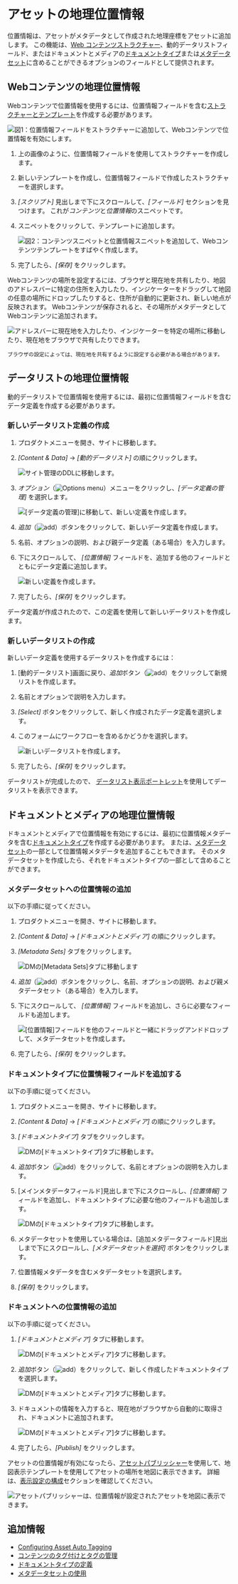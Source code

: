 # アセットの地理位置情報

位置情報は、アセットがメタデータとして作成された地理座標をアセットに追加します。 この機能は、[Web コンテンツストラクチャー](../web-content/web-content-structures/understanding-web-content-structures.md)、動的データリストフィールド、またはドキュメントとメディアの[ドキュメントタイプ](../documents-and-media/uploading-and-managing/managing-metadata/defining-document-types.md)または[メタデータセット](../documents-and-media/uploading-and-managing/managing-metadata/using-metadata-sets.md)に含めることができるオプションのフィールドとして提供されます。

## Webコンテンツの地理位置情報

Webコンテンツで位置情報を使用するには、位置情報フィールドを含む[ストラクチャーとテンプレート](../web-content/web-content-structures/understanding-web-content-structures.md)を作成する必要があります。

![図1：位置情報フィールドをストラクチャーに追加して、Webコンテンツで位置情報を有効にします。](./geolocating-assets/images/01.png)

1.  上の画像のように、位置情報フィールドを使用してストラクチャーを作成します。

2.  新しいテンプレートを作成し、位置情報フィールドで作成したストラクチャーを選択します。

3.  *[スクリプト]* 見出しまで下にスクロールして、*[フィールド]* セクションを見つけます。 これが*コンテンツ*と*位置情報*のスニペットです。

4.  スニペットをクリックして、テンプレートに追加します。

    ![図2：コンテンツスニペットと位置情報スニペットを追加して、Webコンテンツテンプレートをすばやく作成します。](./geolocating-assets/images/02.png)

5.  完了したら、*[保存]* をクリックします。

Webコンテンツの場所を設定するには、ブラウザと現在地を共有したり、地図のアドレスバーに特定の住所を入力したり、インジケーターをドラッグして地図の任意の場所にドロップしたりすると、住所が自動的に更新され、新しい地点が反映されます。 Webコンテンツが保存されると、その場所がメタデータとしてWebコンテンツに追加されます。

![アドレスバーに現在地を入力したり、インジケーターを特定の場所に移動したり、現在地をブラウザで共有したりできます。](./geolocating-assets/images/15.png)

```{note}
ブラウザの設定によっては、現在地を共有するように設定する必要がある場合があります。
```

## データリストの地理位置情報

動的データリストで位置情報を使用するには、最初に位置情報フィールドを含むデータ定義を作成する必要があります。

### 新しいデータリスト定義の作成

1.  プロダクトメニューを開き、サイトに移動します。

2.  *[Content & Data]* → *[動的データリスト]* の順にクリックします。

    ![サイト管理のDDLに移動します。](./geolocating-assets/images/03.png)

3.  *オプション*（![Options menu](../../images/icon-options.png)）メニューをクリックし、*[データ定義の管理]* を選択します。

    ![[データ定義の管理]に移動して、新しい定義を作成します。](./geolocating-assets/images/04.png)

4.  *追加*（![add](../../images/icon-add.png)）ボタンをクリックして、新しいデータ定義を作成します。

5.  名前、オプションの説明、および親データ定義（ある場合）を入力します。

6.  下にスクロールして、 *[位置情報]* フィールドを、追加する他のフィールドとともにデータ定義に追加します。

    ![新しい定義を作成します。](./geolocating-assets/images/05.png)

7.  完了したら、*[保存]* をクリックします。

データ定義が作成されたので、この定義を使用して新しいデータリストを作成します。

### 新しいデータリストの作成

新しいデータ定義を使用するデータリストを作成するには：

1.  [動的データリスト]画面に戻り、*追加*ボタン（![add](../../images/icon-add.png)）をクリックして新規リストを作成します。

2.  名前とオプションで説明を入力します。

3.  *[Select]* ボタンをクリックして、新しく作成されたデータ定義を選択します。

4.  このフォームにワークフローを含めるかどうかを選択します。

    ![新しいデータリストを作成します。](./geolocating-assets/images/06.png)

5.  完了したら、*[保存]* をクリックします。

データリストが完成したので、 [データリスト表示ポートレット](../../process-automation/forms/dynamic-data-lists/getting-started-with-dynamic-data-lists.md)を使用してデータリストを表示できます。

## ドキュメントとメディアの地理位置情報

ドキュメントとメディアで位置情報を有効にするには、最初に位置情報メタデータを含む[ドキュメントタイプ](../documents-and-media/uploading-and-managing/managing-metadata/defining-document-types.md)を作成する必要があります。 または、[メタデータセット](../documents-and-media/uploading-and-managing/managing-metadata/using-metadata-sets.md)の一部として位置情報メタデータを追加することもできます。 そのメタデータセットを作成したら、それをドキュメントタイプの一部として含めることができます。

### メタデータセットへの位置情報の追加

以下の手順に従ってください。

1.  プロダクトメニューを開き、サイトに移動します。

2.  *[Content & Data]* → *[ドキュメントとメディア]* の順にクリックします。

3.  *[Metadata Sets]* タブをクリックします。

    ![DMの[Metadata Sets]タブに移動します](./geolocating-assets/images/07.png)

4.  *追加*（![add](../../images/icon-add.png)）ボタンをクリックし、名前、オプションの説明、および親メタデータセット（ある場合）を入力します。

5.  下にスクロールして、 *[位置情報]* フィールドを追加し、さらに必要なフィールドも追加します。

    ![[位置情報]フィールドを他のフィールドと一緒にドラッグアンドドロップして、メタデータセットを作成します。](./geolocating-assets/images/08.png)

6.  完了したら、*[保存]* をクリックします。

### ドキュメントタイプに位置情報フィールドを追加する

以下の手順に従ってください。

1.  プロダクトメニューを開き、サイトに移動します。

2.  *[Content & Data]* → *[ドキュメントとメディア]* の順にクリックします。

3.  *[ドキュメントタイプ]* タブをクリックします。

    ![DMの[ドキュメントタイプ]タブに移動します。](./geolocating-assets/images/09.png)

4.  *追加*ボタン（![add](../../images/icon-add.png)）をクリックして、名前とオプションの説明を入力します。

5.  [メインメタデータフィールド]見出しまで下にスクロールし、*[位置情報]* フィールドを追加し、ドキュメントタイプに必要な他のフィールドも追加します。

    ![DMの[ドキュメントタイプ]タブに移動します。](./geolocating-assets/images/10.png)

6.  メタデータセットを使用している場合は、[追加メタデータフィールド]見出しまで下にスクロールし、*[メタデータセットを選択]* ボタンをクリックします。

7.  位置情報メタデータを含むメタデータセットを選択します。

8.  *[保存]* をクリックします。

### ドキュメントへの位置情報の追加

以下の手順に従ってください。

1.  *[ドキュメントとメディア]* タブに移動します。

    ![DMの[ドキュメントとメディア]タブに移動します。](./geolocating-assets/images/11.png)

2.  *追加*ボタン（![add](../../images/icon-add.png)）をクリックして、新しく作成したドキュメントタイプを選択します。

    ![DMの[ドキュメントとメディア]タブに移動します。](./geolocating-assets/images/12.png)

3.  ドキュメントの情報を入力すると、現在地がブラウザから自動的に取得され、ドキュメントに追加されます。

    ![DMの[ドキュメントとメディア]タブに移動します。](./geolocating-assets/images/13.png)

4.  完了したら、*[Publish]* をクリックします。

アセットの位置情報が有効になったら、[アセットパブリッシャー](../../site-building/displaying-content/using-the-asset-publisher-widget/displaying-assets-intro.md)を使用して、地図表示テンプレートを使用してアセットの場所を地図に表示できます。 詳細は、[表示設定の構成](../../site-building/displaying-content/using-the-asset-publisher-widget/configuring-display-settings.md)セクションを確認してください。

![アセットパブリッシャーは、位置情報が設定されたアセットを地図に表示できます。](./geolocating-assets/images/14.png)

## 追加情報

  - [Configuring Asset Auto Tagging](./auto-tagging/configuring-asset-auto-tagging.md)
  - [コンテンツのタグ付けとタグの管理](./tagging-content-and-managing-tags.md)
  - [ドキュメントタイプの定義](../documents-and-media/uploading-and-managing/managing-metadata/defining-document-types.md)
  - [メタデータセットの使用](../documents-and-media/uploading-and-managing/managing-metadata/using-metadata-sets.md)
